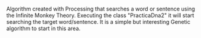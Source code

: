 Algorithm created with Processing that searches a word or sentence using the Infinite Monkey Theory. 
Executing the class "PracticaDna2" it will start searching the target word/sentence.
It is a simple but interesting Genetic algorithm to start in this area.
